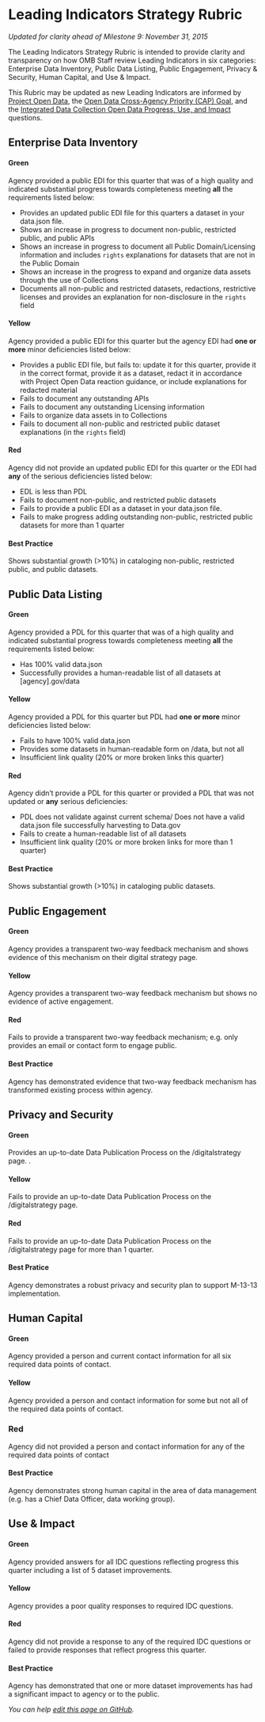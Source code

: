 # Leading Indicators Strategy Rubric
_Updated for clarity ahead of Milestone 9: November 31, 2015_

The Leading Indicators Strategy Rubric is intended to provide clarity and transparency on how OMB Staff review Leading Indicators in six categories: Enterprise Data Inventory, Public Data Listing, Public Engagement, Privacy & Security, Human Capital, and Use & Impact. 

This Rubric may be updated as new Leading Indicators are informed by [Project Open Data](https://project-open-data.cio.gov/), the [Open Data Cross-Agency Priority (CAP) Goal](http://www.performance.gov/node/3396/view?view=public#overview), and the [Integrated Data Collection Open Data Progress, Use, and Impact](https://www.whitehouse.gov/sites/default/files/omb/memoranda/2013/m-13-09.pdf) questions. 

## Enterprise Data Inventory 

#### Green
Agency provided a public EDI for this quarter that was of a high quality and indicated substantial progress towards completeness meeting **all** the requirements listed below: <ul><li>Provides an updated public EDI file for this quarters a dataset in your data.json file.</li><li>Shows an increase in progress to document non-public, restricted public, and public APIs</li><li>Shows an increase in progress to document all Public Domain/Licensing information and includes `rights` explanations for datasets that are not in the Public Domain</li><li>Shows an increase in the progress to expand and organize data assets through the use of Collections</li><li>Documents all non-public and restricted datasets, redactions, restrictive licenses and provides an explanation  for non-disclosure in the `rights` field</li></ul>

#### Yellow
Agency provided a public EDI for this quarter but the agency EDI had **one or more** minor deficiencies listed below: <uL><li>Provides a public EDI file, but fails to: update it for this quarter, provide it in the correct format, provide it as a dataset, redact it in accordance with Project Open Data reaction guidance, or include explanations for redacted material</li><li>Fails to document any outstanding APIs</li><li>Fails to document any outstanding Licensing information</li><li>Fails to organize data assets in to Collections</li><li>Fails to document all non-public and restricted public dataset explanations (in the `rights` field)</li></ul>

#### Red
Agency did not provide an updated public EDI for this quarter or the EDI had **any** of the serious deficiencies listed below: <ul><li>EDL is less than PDL</li><li>Fails to document non-public, and restricted public datasets</li><li>Fails to provide a public EDI as a dataset in your data.json file.</li><li>Fails to make progress adding outstanding non-public, restricted public datasets for more than 1 quarter</li></ul>

#### Best Practice
Shows substantial growth (>10%) in cataloging non-public, restricted public, and public datasets.

## Public Data Listing

#### Green
Agency provided a PDL for this quarter that was of a high quality and indicated substantial progress towards completeness meeting **all** the requirements listed below: <ul><li>Has 100% valid data.json</li><li>Successfully provides a human-readable list of all datasets at [agency].gov/data</li></ul>

#### Yellow

Agency provided a PDL for this quarter but PDL had **one or more** minor deficiencies listed below: <ul><li>Fails to have 100% valid data.json</li><li>Provides some datasets in human-readable form on /data, but not all</li><li>Insufficient link quality (20% or more broken links this quarter)</li></ul>

#### Red

Agency didn’t provide a PDL for this quarter or provided a PDL that was not updated or **any** serious deficiencies: <ul><li>PDL does not validate against current schema/ Does not have a valid data.json file successfully harvesting to Data.gov </li><li>Fails to create a human-readable list of all datasets</li><li>Insufficient link quality (20% or more broken links for more than 1 quarter)</li></ul>

#### Best Practice 

Shows substantial growth (>10%) in cataloging public datasets.

## Public Engagement

#### Green

Agency provides a transparent two-way feedback mechanism and shows evidence of this mechanism on their digital strategy page.

#### Yellow

Agency provides a transparent two-way feedback mechanism but shows no evidence of active engagement.

#### Red

Fails to provide a transparent two-way feedback mechanism; e.g. only provides an email or contact form to engage public.

#### Best Practice  
Agency has demonstrated evidence that two-way feedback mechanism has transformed existing process within agency.

## Privacy and Security

#### Green

Provides an up-to-date Data Publication Process on the /digitalstrategy page.
.
#### Yellow

Fails to provide an up-to-date Data Publication Process on the /digitalstrategy page.

#### Red

Fails to provide an up-to-date Data Publication Process on the /digitalstrategy page for more than 1 quarter.

#### Best Pratice  

Agency demonstrates a robust privacy and security plan to support M-13-13 implementation.

## Human Capital 

#### Green 

Agency provided a person and current contact information for all six required data points of contact.

#### Yellow

Agency provided a person and contact information for some but not all of the required data points of contact.

### Red

Agency did not provided a person and contact information for any of the required data points of contact

#### Best Practice  

Agency demonstrates strong human capital in the area of data management (e.g. has a Chief Data Officer, data working group).

## Use & Impact 

#### Green

Agency provided answers for all IDC questions reflecting progress this quarter including a list of 5 dataset improvements.

#### Yellow

Agency provides a poor quality responses to required IDC questions.

#### Red

Agency did not provide a response to any of the required IDC questions or failed to provide responses that reflect progress this quarter.

#### Best Practice   

Agency has demonstrated that one or more dataset improvements has had a significant impact to agency or to the public.



_You can help [edit this page on GitHub](https://github.com/project-open-data/project-open-data-dashboard/edit/master/documentation/rubric.md)._ 
